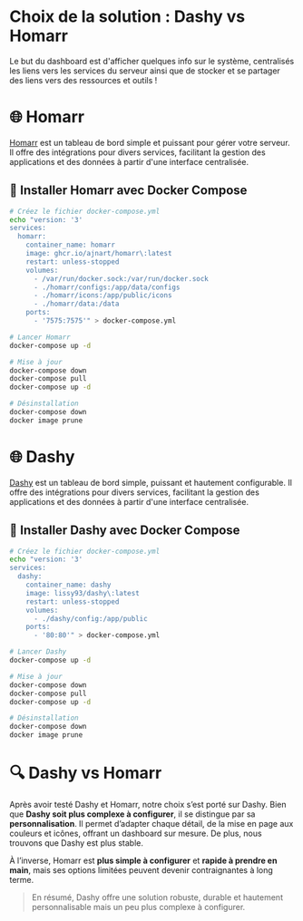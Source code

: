 # Choix de la solution : Dashy vs Homarr

Le but du dashboard est d'afficher quelques info sur le système, centralisés les liens vers les services du serveur ainsi que de stocker et se partager des liens vers des ressources et outils !
# 🌐 Homarr

[Homarr](https://homarr.dev/) est un tableau de bord simple et puissant pour gérer votre serveur. Il offre des intégrations pour divers services, facilitant la gestion des applications et des données à partir d'une interface centralisée.

## 🐳 Installer Homarr avec Docker Compose

```bash
# Créez le fichier docker-compose.yml
echo "version: '3'
services:
  homarr:
    container_name: homarr
    image: ghcr.io/ajnart/homarr\:latest
    restart: unless-stopped
    volumes:
      - /var/run/docker.sock:/var/run/docker.sock
      - ./homarr/configs:/app/data/configs
      - ./homarr/icons:/app/public/icons
      - ./homarr/data:/data
    ports:
      - '7575:7575'" > docker-compose.yml

# Lancer Homarr
docker-compose up -d

# Mise à jour
docker-compose down
docker-compose pull
docker-compose up -d

# Désinstallation
docker-compose down
docker image prune
```

# 🌐 Dashy

[Dashy](https://dashy.to/) est un tableau de bord simple, puissant et hautement configurable. Il offre des intégrations pour divers services, facilitant la gestion des applications et des données à partir d'une interface centralisée.

## 🐳 Installer Dashy avec Docker Compose

```bash
# Créez le fichier docker-compose.yml
echo "version: '3'
services:
  dashy:
    container_name: dashy
    image: lissy93/dashy\:latest
    restart: unless-stopped
    volumes:
      - ./dashy/config:/app/public
    ports:
      - '80:80'" > docker-compose.yml

# Lancer Dashy
docker-compose up -d

# Mise à jour
docker-compose down
docker-compose pull
docker-compose up -d

# Désinstallation
docker-compose down
docker image prune
```

# 🔍 Dashy vs Homarr
Après avoir testé Dashy et Homarr, notre choix s’est porté sur Dashy.
Bien que **Dashy soit plus complexe à configurer**, il se distingue par sa **personnalisation**. Il permet d’adapter chaque détail, de la mise en page aux couleurs et icônes, offrant un dashboard sur mesure. 
De plus, nous trouvons que Dashy est plus stable. 

À l’inverse, Homarr est **plus simple à configurer** et **rapide à prendre en main**, mais ses options limitées peuvent devenir contraignantes à long terme. 

> En résumé, Dashy offre une solution robuste, durable et hautement personnalisable mais un peu plus complexe à configurer.

